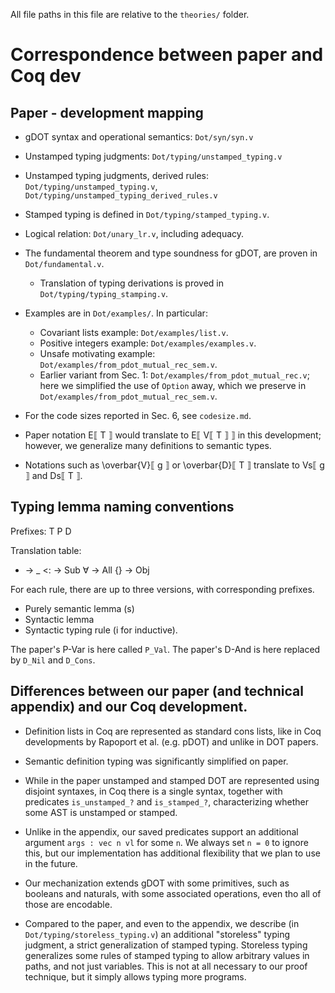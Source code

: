 All file paths in this file are relative to the `theories/` folder.

# Correspondence between paper and Coq dev

## Paper - development mapping

- gDOT syntax and operational semantics: `Dot/syn/syn.v`
- Unstamped typing judgments: `Dot/typing/unstamped_typing.v`
- Unstamped typing judgments, derived rules:
  `Dot/typing/unstamped_typing.v`,
  `Dot/typing/unstamped_typing_derived_rules.v`
- Stamped typing is defined in `Dot/typing/stamped_typing.v`.
- Logical relation: `Dot/unary_lr.v`, including adequacy.
- The fundamental theorem and type soundness for gDOT, are proven in
  `Dot/fundamental.v`.
  - Translation of typing derivations is proved in
    `Dot/typing/typing_stamping.v`.

- Examples are in `Dot/examples/`. In particular:
  - Covariant lists example: `Dot/examples/list.v`.
  - Positive integers example: `Dot/examples/examples.v`.
  - Unsafe motivating example: `Dot/examples/from_pdot_mutual_rec_sem.v`.
  - Earlier variant from Sec. 1: `Dot/examples/from_pdot_mutual_rec.v`; here we
    simplified the use of `Option` away, which we preserve in
    `Dot/examples/from_pdot_mutual_rec_sem.v`.

- For the code sizes reported in Sec. 6, see `codesize.md`.

- Paper notation E⟦ T ⟧ would translate to E⟦ V⟦ T ⟧ ⟧ in this development;
  however, we generalize many definitions to semantic types.

- Notations such as \overbar{V}⟦ g ⟧ or \overbar{D}⟦ T ⟧ translate to Vs⟦ g ⟧
  and Ds⟦ T ⟧.

## Typing lemma naming conventions

Prefixes: T P D

Translation table:
- -> _
<: -> Sub
∀ -> All
{} -> Obj

For each rule, there are up to three versions, with corresponding prefixes.
- Purely semantic lemma (s)
- Syntactic lemma
- Syntactic typing rule (i for inductive).

The paper's P-Var is here called `P_Val`.
The paper's D-And is here replaced by `D_Nil` and `D_Cons`.

## Differences between our paper (and technical appendix) and our Coq development.

- Definition lists in Coq are represented as standard cons lists, like in Coq
  developments by Rapoport et al. (e.g. pDOT) and unlike in DOT papers.

- Semantic definition typing was significantly simplified on paper.

- While in the paper unstamped and stamped DOT are represented using disjoint
  syntaxes, in Coq there is a single syntax, together with predicates
  `is_unstamped_?` and `is_stamped_?`, characterizing whether some AST is
  unstamped or stamped.

- Unlike in the appendix, our saved predicates support an additional argument
  `args : vec n vl` for some `n`. We always set `n = 0` to ignore this, but our
  implementation has additional flexibility that we plan to use in the future.

- Our mechanization extends gDOT with some primitives, such as booleans and
  naturals, with some associated operations, even tho all of those are
  encodable.

- Compared to the paper, and even to the appendix, we describe (in
  `Dot/typing/storeless_typing.v`) an additional "storeless" typing judgment, a
  strict generalization of stamped typing.
  Storeless typing generalizes some rules of stamped typing to allow arbitrary
  values in paths, and not just variables. This is not at all necessary to our
  proof technique, but it simply allows typing more programs.
